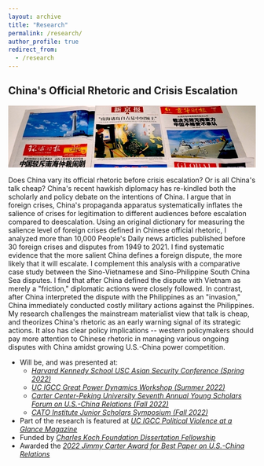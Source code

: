 ```yaml
---
layout: archive
title: "Research"
permalink: /research/
author_profile: true
redirect_from:
  - /research
---
```

China's Official Rhetoric and Crisis Escalation
------
![header image](/images/research_header.jpeg)

Does China vary its official rhetoric before crisis escalation? Or is all China's talk cheap? China's recent hawkish diplomacy has re-kindled both the scholarly and policy debate on the intentions of China. I argue that in foreign crises, China's propaganda apparatus systematically inflates the salience of crises for legitimation to different audiences before escalation compared to deescalation. Using an original dictionary for measuring the salience level of foreign crises defined in Chinese official rhetoric, I analyzed more than 10,000 People's Daily news articles published before 30 foreign crises and disputes from 1949 to 2021. I find systematic evidence that the more salient China defines a foreign dispute, the more likely that it will escalate. I complement this analysis with a comparative case study between the Sino-Vietnamese and Sino-Philippine South China Sea disputes. I find that after China defined the dispute with Vietnam as merely a "friction," diplomatic actions were closely followed. In contrast, after China interpreted the dispute with the Philippines as an "invasion," China immediately conducted costly military actions against the Philippines. My research challenges the mainstream materialist view that talk is cheap, and theorizes China's rhetoric as an early warning signal of its strategic actions. It also has clear policy implications -- western policymakers should pay more attention to Chinese rhetoric in managing various ongoing disputes with China amidst growing U.S.-China power competition.




- Will be, and was presented at: 
  - *[Harvard Kennedy School USC Asian Security Conference (Spring 2022)](https://dornsife.usc.edu/ksi/us-asia-grand-strategy-fellowship/)*
  - *[UC IGCC Great Power Dynamics Workshop (Summer 2022)](https://ucigcc.org/training/gp-workshop/)*
  - *[Carter Center-Peking University Seventh Annual Young Scholars Forum on U.S.-China Relations (Fall 2022)](https://meizhong.report/wp-content/uploads/2022/09/seventh-ysf-poster.pdf)*
  - *[CATO Institute Junior Scholars Symposium (Fall 2022)](https://www.cato.org/blog/call-proposals-junior-scholars-symposium-2022)*
- Part of the research is featured at *[UC IGCC Political Violence at a Glance Magazine](https://politicalviolenceataglance.org/2022/08/02/nancy-pelosis-potential-visit-to-taiwan-and-the-risk-of-escalation/)*
- Funded by *[Charles Koch Foundation Dissertation Fellowship](https://charleskochfoundation.org/grants/managing-relations-with-china/)*
- Awarded the *[2022 Jimmy Carter Award for Best Paper on U.S.-China Relations](https://uscnpm.org/2022/10/11/announcing-the-winners-2022-young-scholars-forum-on-us-china-relations/)*
